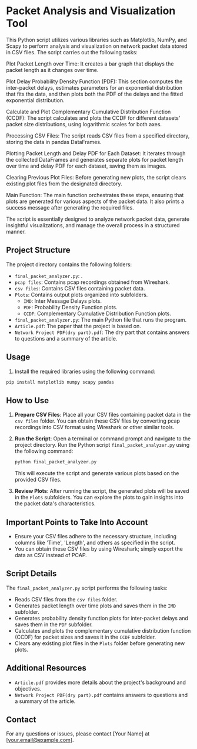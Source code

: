# Packet Analysis and Visualization Tool

This Python script utilizes various libraries such as Matplotlib, NumPy, and Scapy to perform analysis and visualization on network packet data stored in CSV files. The script carries out the following tasks:

Plot Packet Length over Time: It creates a bar graph that displays the packet length as it changes over time.

Plot Delay Probability Density Function (PDF): This section computes the inter-packet delays, estimates parameters for an exponential distribution that fits the data, and then plots both the PDF of the delays and the fitted exponential distribution.

Calculate and Plot Complementary Cumulative Distribution Function (CCDF): The script calculates and plots the CCDF for different datasets' packet size distributions, using logarithmic scales for both axes.

Processing CSV Files: The script reads CSV files from a specified directory, storing the data in pandas DataFrames.

Plotting Packet Length and Delay PDF for Each Dataset: It iterates through the collected DataFrames and generates separate plots for packet length over time and delay PDF for each dataset, saving them as images.

Clearing Previous Plot Files: Before generating new plots, the script clears existing plot files from the designated directory.

Main Function: The main function orchestrates these steps, ensuring that plots are generated for various aspects of the packet data. It also prints a success message after generating the required files.

The script is essentially designed to analyze network packet data, generate insightful visualizations, and manage the overall process in a structured manner.
## Project Structure

The project directory contains the following folders:

- `final_packet_analyzer.py`: .
- `pcap files`: Contains pcap recordings obtained from Wireshark.
- `csv files`: Contains CSV files containing packet data.
- `Plots`: Contains output plots organized into subfolders.
    - `IMD`: Inter Message Delays plots.
    - `PDF`: Probability Density Function plots.
    - `CCDF`: Complementary Cumulative Distribution Function plots.
- `final_packet_analyzer.py`: The main Python file that runs the program.
- `Article.pdf`: The paper that the project is based on.
- `Network Project PDF(dry part).pdf`: The dry part that contains answers to questions and a summary of the article.


## Usage

1. Install the required libraries using the following command:

```bash
pip install matplotlib numpy scapy pandas
```
## How to Use

1. **Prepare CSV Files**: Place all your CSV files containing packet data in the `csv files` folder. You can obtain these CSV files by converting pcap recordings into CSV format using Wireshark or other similar tools.

2. **Run the Script**: Open a terminal or command prompt and navigate to the project directory. Run the Python script `final_packet_analyzer.py` using the following command:

    ```bash
    python final_packet_analyzer.py
    ```

   This will execute the script and generate various plots based on the provided CSV files.

3. **Review Plots**: After running the script, the generated plots will be saved in the `Plots` subfolders. You can explore the plots to gain insights into the packet data's characteristics.

## Important Points to Take Into Account

- Ensure your CSV files adhere to the necessary structure, including columns like 'Time', 'Length', and others as specified in the script.
- You can obtain these CSV files by using Wireshark; simply export the data as CSV instead of PCAP.

## Script Details

The `final_packet_analyzer.py` script performs the following tasks:

- Reads CSV files from the `csv files` folder.
- Generates packet length over time plots and saves them in the `IMD` subfolder.
- Generates probability density function plots for inter-packet delays and saves them in the `PDF` subfolder.
- Calculates and plots the complementary cumulative distribution function (CCDF) for packet sizes and saves it in the `CCDF` subfolder.
- Clears any existing plot files in the `Plots` folder before generating new plots.

## Additional Resources

- `Article.pdf` provides more details about the project's background and objectives.
- `Network Project PDF(dry part).pdf` contains answers to questions and a summary of the article.

## Contact

For any questions or issues, please contact [Your Name] at [your.email@example.com].



